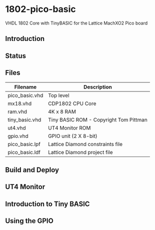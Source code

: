 # 1802-pico-basic
VHDL 1802 Core with TinyBASIC for the Lattice MachXO2 Pico board

## Introduction
## Status
## Files

| Filename             | Description                               |
| -------------------- | ----------------------------------------- |
| pico_basic.vhd       | Top level                                 |
| mx18.vhd             | CDP1802 CPU Core                          |
| ram.vhd              | 4K x 8 RAM                                |
| tiny_basic.vhd       | Tiny BASIC ROM - Copyright Tom Pittman    |
| ut4.vhd              | UT4 Monitor ROM                           |
| gpio.vhd             | GPIO unit (2 X 8-bit)                     |
| pico_basic.lpf       | Lattice Diamond constraints file          |
| pico_basic.ldf       | Lattice Diamond project file              |

## Build and Deploy
## UT4 Monitor
## Introduction to Tiny BASIC
## Using the GPIO
